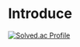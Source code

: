 # Introduce
[![Solved.ac Profile](http://mazassumnida.wtf/api/v2/generate_badge?boj=sgh4123)](https://solved.ac/sgh4123/)

<!--
**SeoGeonhyuk/SeoGeonhyuk** is a ✨ _special_ ✨ repository because its `README.md` (this file) appears on your GitHub profile.

Here are some ideas to get you started:

- 🔭 I’m currently working on ...
- 🌱 I’m currently learning ...
- 👯 I’m looking to collaborate on ...
- 🤔 I’m looking for help with ...
- 💬 Ask me about ...
- 📫 How to reach me: ...
- 😄 Pronouns: ...
- ⚡ Fun fact: ...
-->
